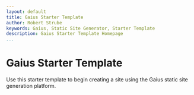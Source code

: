 ```yaml
---
layout: default
title: Gaius Starter Template
author: Robert Strube
keywords: Gaius, Static Site Generator, Starter Template
description: Gaius Starter Template Homepage
...
```


# Gaius Starter Template

Use this starter template to begin creating a site using the Gaius static site generation platform.
